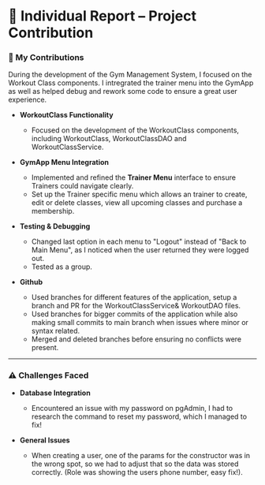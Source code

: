 # 👤 Individual Report – Project Contribution

### 🧱 My Contributions

During the development of the Gym Management System, I focused on the Workout Class components. I intregrated the trainer menu into the GymApp as well as helped debug and rework some code to ensure a great user experience.

- **WorkoutClass Functionality**
  - Focused on the development of the WorkoutClass components, including WorkoutClass, WorkoutClassDAO and WorkoutClassService.
  
  
- **GymApp Menu Integration**
  - Implemented and refined the **Trainer Menu** interface to ensure Trainers could navigate clearly.
  - Set up the Trainer specific menu which allows an trainer to create, edit or delete classes, view all upcoming classes and purchase a membership. 

- **Testing & Debugging**
  - Changed last option in each menu to "Logout" instead of "Back to Main Menu", as I noticed when the user returned they were logged out.
  - Tested as a group.

- **Github**
  - Used branches for different features of the application, setup a branch and PR for the WorkoutClassService& WorkoutDAO files.
  - Used branches for bigger commits of the application while also making small commits to main branch when issues where minor or syntax related.
  - Merged and deleted branches before ensuring no conflicts were present.

---

### ⚠️ Challenges Faced

- **Database Integration**
  - Encountered an issue with my password on pgAdmin, I had to research the command to reset my password, which I managed to fix!

- **General Issues**
  - When creating a user, one of the params for the constructor was in the wrong spot, so we had to adjust that so the data was stored correctly. (Role was showing the users phone number, easy fix!).